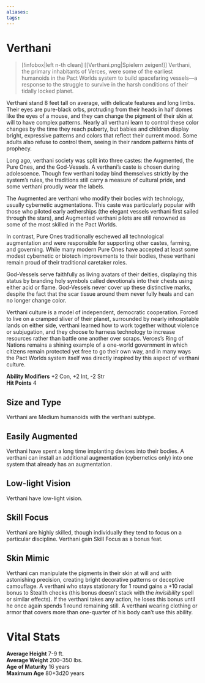 ```yaml
---
aliases: 
tags: 
---
```


# Verthani

> [!infobox|left n-th clean]
>  [[Verthani.png|Spielern zeigen!]]
> Verthani, the primary inhabitants of Verces, were some of the earliest humanoids in the Pact Worlds system to build spacefaring vessels—a response to the struggle to survive in the harsh conditions of their tidally locked planet.  
  
Verthani stand 8 feet tall on average, with delicate features and long limbs. Their eyes are pure-black orbs, protruding from their heads in half domes like the eyes of a mouse, and they can change the pigment of their skin at will to have complex patterns. Nearly all verthani learn to control these color changes by the time they reach puberty, but babies and children display bright, expressive patterns and colors that reflect their current mood. Some adults also refuse to control them, seeing in their random patterns hints of prophecy.  
  
Long ago, verthani society was split into three castes: the Augmented, the Pure Ones, and the God-Vessels. A verthani’s caste is chosen during adolescence. Though few verthani today bind themselves strictly by the system’s rules, the traditions still carry a measure of cultural pride, and some verthani proudly wear the labels.  
  
The Augmented are verthani who modify their bodies with technology, usually cybernetic augmentations. This caste was particularly popular with those who piloted early aetherships (the elegant vessels verthani first sailed through the stars), and Augmented verthani pilots are still renowned as some of the most skilled in the Pact Worlds.  
  
In contrast, Pure Ones traditionally eschewed all technological augmentation and were responsible for supporting other castes, farming, and governing. While many modern Pure Ones have accepted at least some modest cybernetic or biotech improvements to their bodies, these verthani remain proud of their traditional caretaker roles.  
  
God-Vessels serve faithfully as living avatars of their deities, displaying this status by branding holy symbols called devotionals into their chests using either acid or flame. God-Vessels never cover up these distinctive marks, despite the fact that the scar tissue around them never fully heals and can no longer change color.  
  
Verthani culture is a model of independent, democratic cooperation. Forced to live on a cramped sliver of their planet, surrounded by nearly inhospitable lands on either side, verthani learned how to work together without violence or subjugation, and they choose to harness technology to increase resources rather than battle one another over scraps. Verces’s Ring of Nations remains a shining example of a one-world government in which citizens remain protected yet free to go their own way, and in many ways the Pact Worlds system itself was directly inspired by this aspect of verthani culture.  
  
**Ability Modifiers** +2 Con, +2 Int, -2 Str  
**Hit Points** 4

## Size and Type

Verthani are Medium humanoids with the verthani subtype.  

## Easily Augmented

Verthani have spent a long time implanting devices into their bodies. A verthani can install an additional augmentation (cybernetics only) into one system that already has an augmentation.  

## Low-light Vision

Verthani have low-light vision.  

## Skill Focus

Verthani are highly skilled, though individually they tend to focus on a particular discipline. Verthani gain Skill Focus as a bonus feat.  

## Skin Mimic

Verthani can manipulate the pigments in their skin at will and with astonishing precision, creating bright decorative patterns or deceptive camouflage. A verthani who stays stationary for 1 round gains a +10 racial bonus to Stealth checks (this bonus doesn’t stack with the _invisibility_ spell or similar effects). If the verthani takes any action, he loses this bonus until he once again spends 1 round remaining still. A verthani wearing clothing or armor that covers more than one-quarter of his body can’t use this ability. 

# Vital Stats

**Average Height** 7-9 ft.  
**Average Weight** 200–350 lbs.  
**Age of Maturity** 16 years  
**Maximum Age** 80+3d20 years
